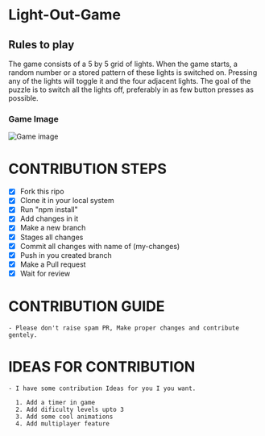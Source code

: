 # Light-Out-Game

## Rules to play
The game consists of a 5 by 5 grid of lights.
When the game starts, a random number or a stored pattern of these lights is switched on. 
Pressing any of the lights will toggle it and the four adjacent lights. 
The goal of the puzzle is to switch all the lights off, preferably in as few button presses as possible.

### Game Image
 ![Game image](https://raw.githubusercontent.com/priyanshuSharma-WebDev/Light-Out-Game/master/gameImg.png)
 
 # CONTRIBUTION STEPS
  - [x] Fork this ripo
  - [x] Clone it in your local system
  - [x] Run "npm install"
  - [x] Add changes in it
  - [x] Make a new branch
  - [x] Stages all changes
  - [x] Commit all changes with name of (my-changes)
  - [x] Push in you created branch
  - [x] Make a Pull request
  - [x] Wait for review
  
  # CONTRIBUTION GUIDE
    - Please don't raise spam PR, Make proper changes and contribute gentely.
    
   # IDEAS FOR CONTRIBUTION
    - I have some contribution Ideas for you I you want.
    
      1. Add a timer in game
      2. Add dificulty levels upto 3
      3. Add some cool animations
      4. Add multiplayer feature
      
